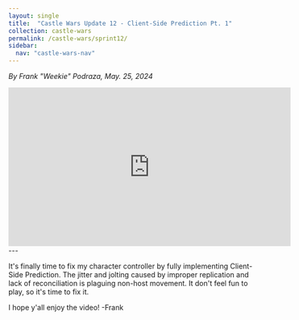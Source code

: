 ```yaml
---
layout: single
title:  "Castle Wars Update 12 - Client-Side Prediction Pt. 1"
collection: castle-wars
permalink: /castle-wars/sprint12/
sidebar:
  nav: "castle-wars-nav"
---
```


_By Frank "Weekie" Podraza, May. 25, 2024_

<iframe width="560" height="315" src="https://www.youtube.com/embed/1B4FKh4ug2Q?si=w0qCrPjsxACAHxG-" title="YouTube video player" frameborder="0" allow="accelerometer; autoplay; clipboard-write; encrypted-media; gyroscope; picture-in-picture; web-share" referrerpolicy="strict-origin-when-cross-origin" allowfullscreen></iframe>
---

It's finally time to fix my character controller by fully implementing Client-Side Prediction. The jitter and jolting caused by improper replication and lack of reconciliation is plaguing non-host movement. It don't feel fun to play, so it's time to fix it.


I hope y'all enjoy the video!
-Frank
